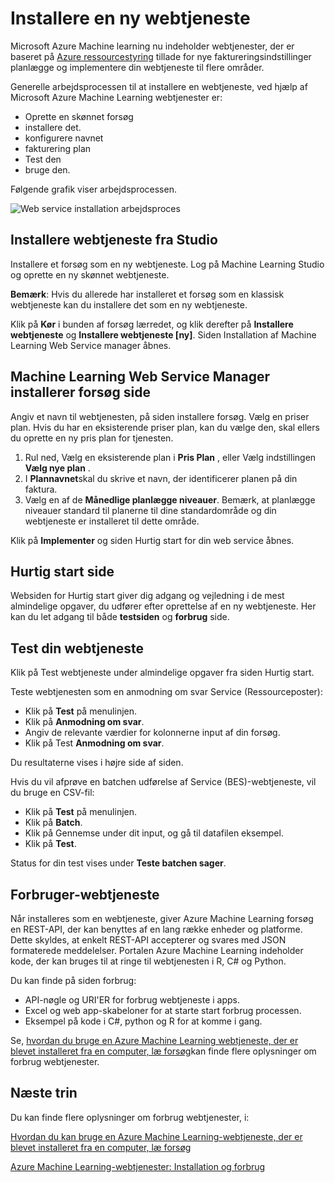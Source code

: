 <properties
   pageTitle="Installere en ny webtjeneste"
   description="Arbejdsprocessen med at udrulle en ARM baseret webtjeneste"
   services="machine-learning"
   documentationCenter=""
   authors="vDonGlover"
   manager="raymondl"
   editor=""/>

<tags
    ms.service="machine-learning"
    ms.workload="data-services"
    ms.tgt_pltfrm="na"
    ms.devlang="na"
    ms.topic="article"
    ms.date="10/04/2016"
    ms.author="v-donglo"/>

# <a name="deploy-a-new-web-service"></a>Installere en ny webtjeneste

Microsoft Azure Machine learning nu indeholder webtjenester, der er baseret på [Azure ressourcestyring](../azure-resource-manager/resource-group-overview.md) tillade for nye faktureringsindstillinger planlægge og implementere din webtjeneste til flere områder.

Generelle arbejdsprocessen til at installere en webtjeneste, ved hjælp af Microsoft Azure Machine Learning webtjenester er:

* Oprette en skønnet forsøg
* installere det.
* konfigurere navnet
* fakturering plan
* Test den
* bruge den.

Følgende grafik viser arbejdsprocessen.

![Web service installation arbejdsproces][1]
 
## <a name="deploy-web-service-from-studio"></a>Installere webtjeneste fra Studio 

Installere et forsøg som en ny webtjeneste. Log på Machine Learning Studio og oprette en ny skønnet webtjeneste. 

**Bemærk**: Hvis du allerede har installeret et forsøg som en klassisk webtjeneste kan du installere det som en ny webtjeneste.
 
Klik på **Kør** i bunden af forsøg lærredet, og klik derefter på **Installere webtjeneste** og **Installere webtjeneste [ny]**. Siden Installation af Machine Learning Web Service manager åbnes.

## <a name="machine-learning-web-service-manager-deploy-experiment-page"></a>Machine Learning Web Service Manager installerer forsøg side
Angiv et navn til webtjenesten, på siden installere forsøg.
Vælg en priser plan. Hvis du har en eksisterende priser plan, kan du vælge den, skal ellers du oprette en ny pris plan for tjenesten. 

1.  Rul ned, Vælg en eksisterende plan i **Pris Plan** , eller Vælg indstillingen **Vælg nye plan** .
2.  I **Plannavnet**skal du skrive et navn, der identificerer planen på din faktura.
3.  Vælg en af de **Månedlige planlægge niveauer**. Bemærk, at planlægge niveauer standard til planerne til dine standardområde og din webtjeneste er installeret til dette område.

Klik på **Implementer** og siden Hurtig start for din web service åbnes.

## <a name="quickstart-page"></a>Hurtig start side
Websiden for Hurtig start giver dig adgang og vejledning i de mest almindelige opgaver, du udfører efter oprettelse af en ny webtjeneste. Her kan du let adgang til både **testsiden** og **forbrug** side.

## <a name="testing-your-web-service"></a>Test din webtjeneste

Klik på Test webtjeneste under almindelige opgaver fra siden Hurtig start.   

Teste webtjenesten som en anmodning om svar Service (Ressourceposter):

* Klik på **Test** på menulinjen.
* Klik på **Anmodning om svar**.
* Angiv de relevante værdier for kolonnerne input af din forsøg.
* Klik på Test **Anmodning om svar**.

Du resultaterne vises i højre side af siden.

Hvis du vil afprøve en batchen udførelse af Service (BES)-webtjeneste, vil du bruge en CSV-fil:

* Klik på **Test** på menulinjen.
* Klik på **Batch**.
* Klik på Gennemse under dit input, og gå til datafilen eksempel.
* Klik på **Test**.

Status for din test vises under **Teste batchen sager**.

## <a name="consuming-your-web-service"></a>Forbruger-webtjeneste

Når installeres som en webtjeneste, giver Azure Machine Learning forsøg en REST-API, der kan benyttes af en lang række enheder og platforme. Dette skyldes, at enkelt REST-API accepterer og svares med JSON formaterede meddelelser. Portalen Azure Machine Learning indeholder kode, der kan bruges til at ringe til webtjenesten i R, C# og Python.
 
Du kan finde på siden forbrug:

* API-nøgle og URI'ER for forbrug webtjeneste i apps.
* Excel og web app-skabeloner for at starte start forbrug processen.
* Eksempel på kode i C#, python og R for at komme i gang.

Se, [hvordan du bruge en Azure Machine Learning webtjeneste, der er blevet installeret fra en computer, læ forsøg](machine-learning-consume-web-services.md)kan finde flere oplysninger om forbrug webtjenester.

## <a name="next-steps"></a>Næste trin

Du kan finde flere oplysninger om forbrug webtjenester, i:

[Hvordan du kan bruge en Azure Machine Learning-webtjeneste, der er blevet installeret fra en computer, læ forsøg](machine-learning-consume-web-services.md)

[Azure Machine Learning-webtjenester: Installation og forbrug](machine-learning-deploy-consume-web-service-guide.md)

<!--Image references-->
[1]: ./media/machine-learning-webservice-deploy-a-web-service/armdeploymentworkflow.png


<!--links-->
